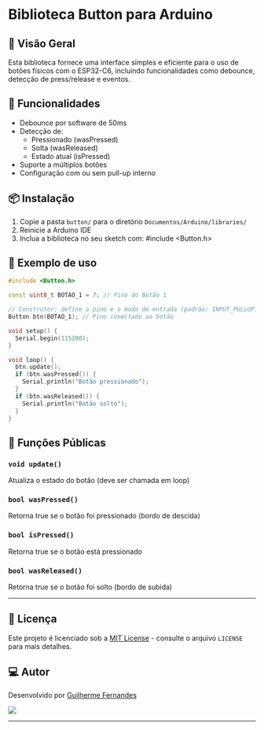 # Biblioteca Button para Arduino

## 📌 Visão Geral

Esta biblioteca fornece uma interface simples e eficiente para o uso de botões físicos com o ESP32-C6, incluindo funcionalidades como debounce, detecção de press/release e eventos.

## 🔧 Funcionalidades

- Debounce por software de 50ms
- Detecção de:
  - Pressionado (wasPressed)
  - Solta (wasReleased)
  - Estado atual (isPressed)
- Suporte a múltiplos botões
- Configuração com ou sem pull-up interno

## 📦 Instalação

1. Copie a pasta `button/` para o diretório `Documentos/Arduino/libraries/`
2. Reinicie a Arduino IDE
3. Inclua a biblioteca no seu sketch com: #include <Button.h>

## 📝 Exemplo de uso

```cpp
#include <Button.h>

const uint8_t BOTAO_1 = 7; // Pino do Botão 1

// Construtor: define o pino e o modo de entrada (padrão: INPUT_PULLUP)
Button btn(BOTAO_1); // Pino conectado ao botão

void setup() {
  Serial.begin(115200);
}

void loop() {
  btn.update();
  if (btn.wasPressed()) {
    Serial.println("Botão pressionado");
  }
  if (btn.wasReleased()) {
    Serial.println("Botão solto");
  }
}
```

## 🚀 Funções Públicas

### `void update()`

Atualiza o estado do botão (deve ser chamada em loop)

### `bool wasPressed()`

Retorna true se o botão foi pressionado (bordo de descida)

### `bool isPressed()`

Retorna true se o botão está pressionado

### `bool wasReleased()`

Retorna true se o botão foi solto (bordo de subida)

---

## 📜 Licença

Este projeto é licenciado sob a [MIT License](LICENSE) - consulte o arquivo `LICENSE` para mais detalhes.

## 💻 Autor

Desenvolvido por [Guilherme Fernandes](https://github.com/guilhermefernandesk)

<a href="https://www.linkedin.com/in/iguilherme" target="_blank"><img src="https://img.shields.io/badge/-LinkedIn-%230077B5?style=for-the-badge&logo=linkedin&logoColor=white" target="_blank"></a>

---
